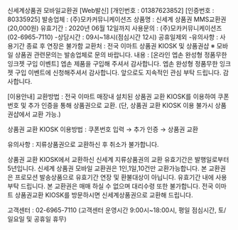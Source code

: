 신세계상품권 모바일교환권
[Web발신]
[개인번호 : 01387623852]
[인증번호 : 80335925]
발송업체 : (주)모카커뮤니케이션즈
상품명 : 신세계 상품권 MMS교환권(20,000원)
유효기간 : 2020년 06월 12일까지
사용문의 : (주)모카커뮤니케이션즈(02-6965-7110)
 -상담시간 : 09시~18시(점심시간 12시) 공휴일제외
 -유의사항 : 사용기간 종료 후 연장은 불가함
교환처 : 전국 이마트 상품권 KIOSK 및 상품권샵
 ※ 모바일 상품권 관련문의는 발송업체로 문의 바랍니다.
내용 : 
[온라인 엡손 완성형 정품무한 잉크젯 구입 이벤트] 
엡손 제품을 구입해 주셔서 감사합니다. 
엡손 완성형 정품무한 잉크젯 구입 이벤트에 신청해주셔서 감사합니다. 
앞으로도 지속적인 관심 부탁 드립니다. 감사합니다.

[이용안내]
교환방법 : 전국 이마트 매장내 설치된 상품권 교환 KIOSK를 이용하여 쿠폰번호 및 추가 인증을 통해 상품권으로 교환. 
(단, 상품권 교환 KIOSK 이용 불가시 상품권샵에서 교환 가능.)

상품권 교환 KIOSK 이용방법 : 
쿠폰번호 입력 → 추가 인증 → 상품권 교환

유의사항 : 지류상품권으로 교환하신 후 취소가 불가합니다.

상품권 교환 KIOSK에서 교환하신 신세계 지류상품권의 교환 유효기간은 발행일로부터 5년입니다.
신세계 상품권 모바일 교환권은 1인,1일,10건만 교환가능합니다.
본 교환권은 프로모션 발송상품으로 유효기간 연장 및 환불대상이 아닙니다.
유효기간 내에 사용 부탁 드립니다.
본 교환권은 매매 하실 수 없으며 대리수령 또한 불가합니다.
전국 이마트 상품권교환 KIOSK를 방문하시면 신세계상품권으로 교환해 드립니다.

고객센터 : 02-6965-7110
(고객센터 운영시간 9:00시~18:00시, 평일 점심시간, 토/일요일 및 공휴일 휴무)